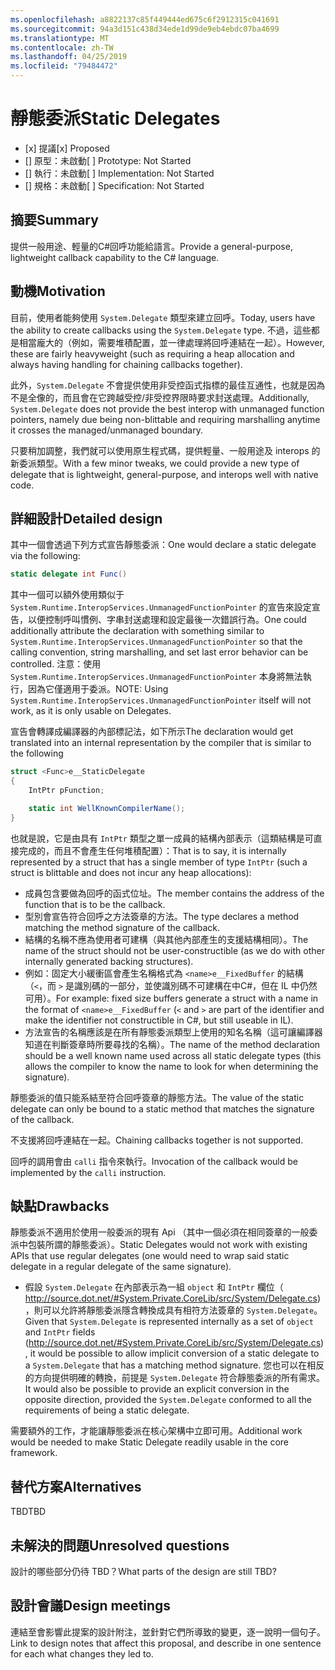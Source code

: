 ```yaml
---
ms.openlocfilehash: a8822137c85f449444ed675c6f2912315c041691
ms.sourcegitcommit: 94a3d151c438d34ede1d99de9eb4ebdc07ba4699
ms.translationtype: MT
ms.contentlocale: zh-TW
ms.lasthandoff: 04/25/2019
ms.locfileid: "79484472"
---
```

# <a name="static-delegates"></a><span data-ttu-id="78b64-101">靜態委派</span><span class="sxs-lookup"><span data-stu-id="78b64-101">Static Delegates</span></span>

* <span data-ttu-id="78b64-102">[x] 提議</span><span class="sxs-lookup"><span data-stu-id="78b64-102">[x] Proposed</span></span>
* <span data-ttu-id="78b64-103">[] 原型：未啟動</span><span class="sxs-lookup"><span data-stu-id="78b64-103">[ ] Prototype: Not Started</span></span>
* <span data-ttu-id="78b64-104">[] 執行：未啟動</span><span class="sxs-lookup"><span data-stu-id="78b64-104">[ ] Implementation: Not Started</span></span>
* <span data-ttu-id="78b64-105">[] 規格：未啟動</span><span class="sxs-lookup"><span data-stu-id="78b64-105">[ ] Specification: Not Started</span></span>

## <a name="summary"></a><span data-ttu-id="78b64-106">摘要</span><span class="sxs-lookup"><span data-stu-id="78b64-106">Summary</span></span>
[summary]: #summary

<span data-ttu-id="78b64-107">提供一般用途、輕量的C#回呼功能給語言。</span><span class="sxs-lookup"><span data-stu-id="78b64-107">Provide a general-purpose, lightweight callback capability to the C# language.</span></span>

## <a name="motivation"></a><span data-ttu-id="78b64-108">動機</span><span class="sxs-lookup"><span data-stu-id="78b64-108">Motivation</span></span>
[motivation]: #motivation

<span data-ttu-id="78b64-109">目前，使用者能夠使用 `System.Delegate` 類型來建立回呼。</span><span class="sxs-lookup"><span data-stu-id="78b64-109">Today, users have the ability to create callbacks using the `System.Delegate` type.</span></span> <span data-ttu-id="78b64-110">不過，這些都是相當龐大的（例如，需要堆積配置，並一律處理將回呼連結在一起）。</span><span class="sxs-lookup"><span data-stu-id="78b64-110">However, these are fairly heavyweight (such as requiring a heap allocation and always having handling for chaining callbacks together).</span></span>

<span data-ttu-id="78b64-111">此外，`System.Delegate` 不會提供使用非受控函式指標的最佳互通性，也就是因為不是全像的，而且會在它跨越受控/非受控界限時要求封送處理。</span><span class="sxs-lookup"><span data-stu-id="78b64-111">Additionally, `System.Delegate` does not provide the best interop with unmanaged function pointers, namely due being non-blittable and requiring marshalling anytime it crosses the managed/unmanaged boundary.</span></span>

<span data-ttu-id="78b64-112">只要稍加調整，我們就可以使用原生程式碼，提供輕量、一般用途及 interops 的新委派類型。</span><span class="sxs-lookup"><span data-stu-id="78b64-112">With a few minor tweaks, we could provide a new type of delegate that is lightweight, general-purpose, and interops well with native code.</span></span>

## <a name="detailed-design"></a><span data-ttu-id="78b64-113">詳細設計</span><span class="sxs-lookup"><span data-stu-id="78b64-113">Detailed design</span></span>
[design]: #detailed-design

<span data-ttu-id="78b64-114">其中一個會透過下列方式宣告靜態委派：</span><span class="sxs-lookup"><span data-stu-id="78b64-114">One would declare a static delegate via the following:</span></span>

```C#
static delegate int Func()
```

<span data-ttu-id="78b64-115">其中一個可以額外使用類似于 `System.Runtime.InteropServices.UnmanagedFunctionPointer` 的宣告來設定宣告，以便控制呼叫慣例、字串封送處理和設定最後一次錯誤行為。</span><span class="sxs-lookup"><span data-stu-id="78b64-115">One could additionally attribute the declaration with something similar to `System.Runtime.InteropServices.UnmanagedFunctionPointer` so that the calling convention, string marshalling, and set last error behavior can be controlled.</span></span> <span data-ttu-id="78b64-116">注意：使用 `System.Runtime.InteropServices.UnmanagedFunctionPointer` 本身將無法執行，因為它僅適用于委派。</span><span class="sxs-lookup"><span data-stu-id="78b64-116">NOTE: Using `System.Runtime.InteropServices.UnmanagedFunctionPointer` itself will not work, as it is only usable on Delegates.</span></span>

<span data-ttu-id="78b64-117">宣告會轉譯成編譯器的內部標記法，如下所示</span><span class="sxs-lookup"><span data-stu-id="78b64-117">The declaration would get translated into an internal representation by the compiler that is similar to the following</span></span>

```C#
struct <Func>e__StaticDelegate
{
    IntPtr pFunction;

    static int WellKnownCompilerName();
}
```

<span data-ttu-id="78b64-118">也就是說，它是由具有 `IntPtr` 類型之單一成員的結構內部表示（這類結構是可直接完成的，而且不會產生任何堆積配置）：</span><span class="sxs-lookup"><span data-stu-id="78b64-118">That is to say, it is internally represented by a struct that has a single member of type `IntPtr` (such a struct is blittable and does not incur any heap allocations):</span></span>
* <span data-ttu-id="78b64-119">成員包含要做為回呼的函式位址。</span><span class="sxs-lookup"><span data-stu-id="78b64-119">The member contains the address of the function that is to be the callback.</span></span>
* <span data-ttu-id="78b64-120">型別會宣告符合回呼之方法簽章的方法。</span><span class="sxs-lookup"><span data-stu-id="78b64-120">The type declares a method matching the method signature of the callback.</span></span>
* <span data-ttu-id="78b64-121">結構的名稱不應為使用者可建構（與其他內部產生的支援結構相同）。</span><span class="sxs-lookup"><span data-stu-id="78b64-121">The name of the struct should not be user-constructible (as we do with other internally generated backing structures).</span></span>
 * <span data-ttu-id="78b64-122">例如：固定大小緩衝區會產生名稱格式為 `<name>e__FixedBuffer` 的結構（`<`，而 `>` 是識別碼的一部分，並使識別碼不可建構在中C#，但在 IL 中仍然可用）。</span><span class="sxs-lookup"><span data-stu-id="78b64-122">For example: fixed size buffers generate a struct with a name in the format of `<name>e__FixedBuffer` (`<` and `>` are part of the identifier and make the identifier not constructible in C#, but still useable in IL).</span></span>
* <span data-ttu-id="78b64-123">方法宣告的名稱應該是在所有靜態委派類型上使用的知名名稱（這可讓編譯器知道在判斷簽章時所要尋找的名稱）。</span><span class="sxs-lookup"><span data-stu-id="78b64-123">The name of the method declaration should be a well known name used across all static delegate types (this allows the compiler to know the name to look for when determining the signature).</span></span>

<span data-ttu-id="78b64-124">靜態委派的值只能系結至符合回呼簽章的靜態方法。</span><span class="sxs-lookup"><span data-stu-id="78b64-124">The value of the static delegate can only be bound to a static method that matches the signature of the callback.</span></span>

<span data-ttu-id="78b64-125">不支援將回呼連結在一起。</span><span class="sxs-lookup"><span data-stu-id="78b64-125">Chaining callbacks together is not supported.</span></span>

<span data-ttu-id="78b64-126">回呼的調用會由 `calli` 指令來執行。</span><span class="sxs-lookup"><span data-stu-id="78b64-126">Invocation of the callback would be implemented by the `calli` instruction.</span></span>

## <a name="drawbacks"></a><span data-ttu-id="78b64-127">缺點</span><span class="sxs-lookup"><span data-stu-id="78b64-127">Drawbacks</span></span>
[drawbacks]: #drawbacks

<span data-ttu-id="78b64-128">靜態委派不適用於使用一般委派的現有 Api （其中一個必須在相同簽章的一般委派中包裝所謂的靜態委派）。</span><span class="sxs-lookup"><span data-stu-id="78b64-128">Static Delegates would not work with existing APIs that use regular delegates (one would need to wrap said static delegate in a regular delegate of the same signature).</span></span>
* <span data-ttu-id="78b64-129">假設 `System.Delegate` 在內部表示為一組 `object` 和 `IntPtr` 欄位（ http://source.dot.net/#System.Private.CoreLib/src/System/Delegate.cs)，則可以允許將靜態委派隱含轉換成具有相符方法簽章的 `System.Delegate`。</span><span class="sxs-lookup"><span data-stu-id="78b64-129">Given that `System.Delegate` is represented internally as a set of `object` and `IntPtr` fields (http://source.dot.net/#System.Private.CoreLib/src/System/Delegate.cs), it would be possible to allow implicit conversion of a static delegate to a `System.Delegate` that has a matching method signature.</span></span> <span data-ttu-id="78b64-130">您也可以在相反的方向提供明確的轉換，前提是 `System.Delegate` 符合靜態委派的所有需求。</span><span class="sxs-lookup"><span data-stu-id="78b64-130">It would also be possible to provide an explicit conversion in the opposite direction, provided the `System.Delegate` conformed to all the requirements of being a static delegate.</span></span>

<span data-ttu-id="78b64-131">需要額外的工作，才能讓靜態委派在核心架構中立即可用。</span><span class="sxs-lookup"><span data-stu-id="78b64-131">Additional work would be needed to make Static Delegate readily usable in the core framework.</span></span>

## <a name="alternatives"></a><span data-ttu-id="78b64-132">替代方案</span><span class="sxs-lookup"><span data-stu-id="78b64-132">Alternatives</span></span>
[alternatives]: #alternatives

<span data-ttu-id="78b64-133">TBD</span><span class="sxs-lookup"><span data-stu-id="78b64-133">TBD</span></span>

## <a name="unresolved-questions"></a><span data-ttu-id="78b64-134">未解決的問題</span><span class="sxs-lookup"><span data-stu-id="78b64-134">Unresolved questions</span></span>
[unresolved]: #unresolved-questions

<span data-ttu-id="78b64-135">設計的哪些部分仍待 TBD？</span><span class="sxs-lookup"><span data-stu-id="78b64-135">What parts of the design are still TBD?</span></span>

## <a name="design-meetings"></a><span data-ttu-id="78b64-136">設計會議</span><span class="sxs-lookup"><span data-stu-id="78b64-136">Design meetings</span></span>

<span data-ttu-id="78b64-137">連結至會影響此提案的設計附注，並針對它們所導致的變更，逐一說明一個句子。</span><span class="sxs-lookup"><span data-stu-id="78b64-137">Link to design notes that affect this proposal, and describe in one sentence for each what changes they led to.</span></span>


